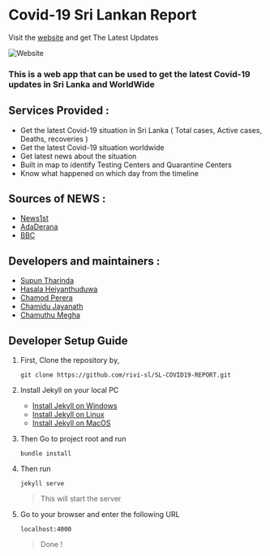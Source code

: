 # Covid-19 Sri Lankan Report

   Visit the [website](https://sl-covid19-report.netlify.com/) and  get The Latest Updates

![Website](https://i.imgur.com/un7n8u4.png)
		

### This is a web app that can be used to get the latest Covid-19 updates in Sri Lanka and WorldWide

## **Services Provided :**

 - Get the latest Covid-19 situation in Sri Lanka ( Total cases, Active cases, Deaths, recoveries )
 - Get the latest Covid-19 situation worldwide
 - Get latest news about the situation
 - Built in map to identify Testing Centers and Quarantine Centers
 - Know what happened on which day from the timeline 

## **Sources of NEWS :**

 - [News1st](http://corona.newsfirst.lk/?lan=EN)
 - [AdaDerana](http://www.adaderana.lk/hot-news/)
 - [BBC](https://www.bbc.com/news)

## **Developers and maintainers :**

 - [Supun Tharinda](https://github.com/STEdirisuriya)
 - [Hasala Heiyanthuduwa](https://github.com/Hasala2002)
 - [Chamod Perera](https://github.com/chamodperera)
 - [Chamidu Jayanath](https://github.com/chamindujs)
 - [Chamuthu Megha](https://github.com/Chamuthu030828?tab=repositories)
 
## **Developer Setup Guide**

1. First, Clone the repository by,

	`git clone https://github.com/rivi-sl/SL-COVID19-REPORT.git`

2. Install Jekyll on your local PC
	- [Install Jekyll on Windows](https://jekyllrb.com/docs/installation/windows/)		
	- [Install Jekyll on Linux](https://jekyllrb.com/docs/installation/other-linux/)	
	- [Install Jekyll on MacOS](https://jekyllrb.com/docs/installation/macos/)	
	
3. Then Go to project root and run
	```
	bundle install
	```
	
 4. Then run
	 ```
	 jekyll serve
	 ``` 

	> This will start the server

 5. Go to your browser and enter the following URL
 
	 ```
	 localhost:4000
	 ```
	 
	> Done !


